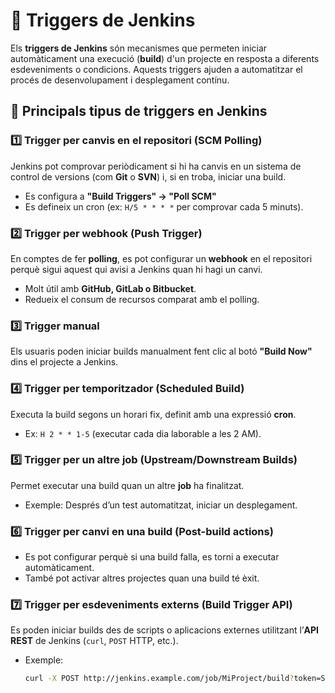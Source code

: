# 📌 Triggers de Jenkins

Els **triggers de Jenkins** són mecanismes que permeten iniciar automàticament una execució (**build**) d'un projecte en resposta a diferents esdeveniments o condicions. Aquests triggers ajuden a automatitzar el procés de desenvolupament i desplegament contínu.  

## 🔹 Principals tipus de triggers en Jenkins  

### 1️⃣ Trigger per canvis en el repositori (**SCM Polling**)  
Jenkins pot comprovar periòdicament si hi ha canvis en un sistema de control de versions (com **Git** o **SVN**) i, si en troba, iniciar una build.  

- Es configura a **"Build Triggers" → "Poll SCM"**  
- Es defineix un cron (ex: `H/5 * * * *` per comprovar cada 5 minuts).  

### 2️⃣ Trigger per webhook (**Push Trigger**)  
En comptes de fer **polling**, es pot configurar un **webhook** en el repositori perquè sigui aquest qui avisi a Jenkins quan hi hagi un canvi.  

- Molt útil amb **GitHub, GitLab o Bitbucket**.  
- Redueix el consum de recursos comparat amb el polling.  

### 3️⃣ Trigger manual  
Els usuaris poden iniciar builds manualment fent clic al botó **"Build Now"** dins el projecte a Jenkins.  

### 4️⃣ Trigger per temporitzador (**Scheduled Build**)  
Executa la build segons un horari fix, definit amb una expressió **cron**.  

- Ex: `H 2 * * 1-5` (executar cada dia laborable a les 2 AM).  

### 5️⃣ Trigger per un altre job (**Upstream/Downstream Builds**)  
Permet executar una build quan un altre **job** ha finalitzat.  

- Exemple: Després d’un test automatitzat, iniciar un desplegament.  

### 6️⃣ Trigger per canvi en una build (**Post-build actions**)  
- Es pot configurar perquè si una build falla, es torni a executar automàticament.  
- També pot activar altres projectes quan una build té èxit.  

### 7️⃣ Trigger per esdeveniments externs (**Build Trigger API**)  
Es poden iniciar builds des de scripts o aplicacions externes utilitzant l’**API REST** de Jenkins (`curl`, `POST` HTTP, etc.).  

- Exemple:  

  ```bash
  curl -X POST http://jenkins.example.com/job/MiProject/build?token=SECRET

